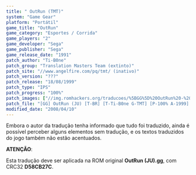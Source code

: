 ```yaml
---
title: " OutRun (TMT)"
system: "Game Gear"
platform: "Portátil"
game_title: "OutRun"
game_category: "Esportes / Corrida"
game_players: "2"
game_developer: "Sega"
game_publisher: "Sega"
game_release_date: "1991"
patch_author: "Ti-B0ne"
patch_group: "Translation Masters Team (extinto)"
patch_site: "//www.angelfire.com/pq/tmt/ (inativo)"
patch_version: "???"
patch_release: "18/08/1999"
patch_type: "IPS"
patch_progress: "100%"
patch_images: ["//img.romhackers.org/traducoes/%5BGG%5D%20OutRun%20-%20TMT%20-%201.png","//img.romhackers.org/traducoes/%5BGG%5D%20OutRun%20-%20TMT%20-%202.png","//img.romhackers.org/traducoes/%5BGG%5D%20OutRun%20-%20TMT%20-%203.png"]
patch_file: "[GG] OutRun (JU) [T-BR] [T-Ti-B0ne G-TMT] [P-100% A-1999].zip"
modified_date: "2008/04/10"
---
```

Embora o autor da tradução tenha informado que tudo foi traduzido, ainda é possível perceber alguns elementos sem tradução, e os textos traduzidos do jogo também não estão acentuados.

<b>ATENÇÃO</b>:

Esta tradução deve ser aplicada na ROM original <b>OutRun (JU).gg</b>, com CRC32 <b>D58CB27C</b>.
